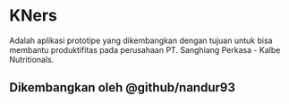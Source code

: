 # KNers
Adalah aplikasi prototipe yang dikembangkan dengan tujuan untuk bisa membantu produktifitas pada perusahaan PT. Sanghiang Perkasa - Kalbe Nutritionals.
## Dikembangkan oleh @github/nandur93
